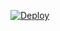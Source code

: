 



[![Deploy](https://www.herokucdn.com/deploy/button.svg)](https://heroku.com/deploy?template=https://github.com/Lakshsharma/ajmalmd/)

